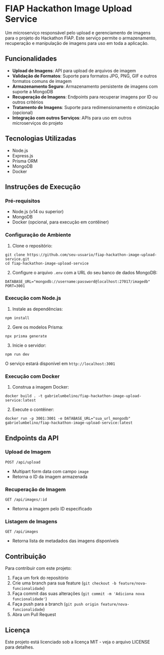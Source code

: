 # FIAP Hackathon Image Upload Service

Um microserviço responsável pelo upload e gerenciamento de imagens para o projeto do Hackathon FIAP. Este serviço permite o armazenamento, recuperação e manipulação de imagens para uso em toda a aplicação.

## Funcionalidades

- **Upload de Imagens**: API para upload de arquivos de imagem
- **Validação de Formatos**: Suporte para formatos JPG, PNG, GIF e outros formatos comuns de imagem
- **Armazenamento Seguro**: Armazenamento persistente de imagens com suporte a MongoDB
- **Recuperação de Imagens**: Endpoints para recuperar imagens por ID ou outros critérios
- **Tratamento de Imagens**: Suporte para redimensionamento e otimização (opcional)
- **Integração com outros Serviços**: APIs para uso em outros microserviços do projeto

## Tecnologias Utilizadas

- Node.js
- Express.js
- Prisma ORM
- MongoDB
- Docker

## Instruções de Execução

### Pré-requisitos

- Node.js (v14 ou superior)
- MongoDB
- Docker (opcional, para execução em contêiner)

### Configuração de Ambiente

1. Clone o repositório:
```
git clone https://github.com/seu-usuario/fiap-hackathon-image-upload-service.git
cd fiap-hackathon-image-upload-service
```

2. Configure o arquivo `.env` com a URL do seu banco de dados MongoDB:
```
DATABASE_URL="mongodb://username:password@localhost:27017/imagedb"
PORT=3001
```

### Execução com Node.js

1. Instale as dependências:
```
npm install
```

2. Gere os modelos Prisma:
```
npx prisma generate
```

3. Inicie o servidor:
```
npm run dev
```

O serviço estará disponível em `http://localhost:3001`

### Execução com Docker

1. Construa a imagem Docker:
```
docker build . -t gabrielumbelino/fiap-hackathon-image-upload-service:latest
```

2. Execute o contêiner:
```
docker run -p 3001:3001 -e DATABASE_URL="sua_url_mongodb" gabrielumbelino/fiap-hackathon-image-upload-service:latest
```

## Endpoints da API

### Upload de Imagem
```
POST /api/upload
```
- Multipart form data com campo `image`
- Retorna o ID da imagem armazenada

### Recuperação de Imagem
```
GET /api/images/:id
```
- Retorna a imagem pelo ID especificado

### Listagem de Imagens
```
GET /api/images
```
- Retorna lista de metadados das imagens disponíveis

## Contribuição

Para contribuir com este projeto:

1. Faça um fork do repositório
2. Crie uma branch para sua feature (`git checkout -b feature/nova-funcionalidade`)
3. Faça commit das suas alterações (`git commit -m 'Adiciona nova funcionalidade'`)
4. Faça push para a branch (`git push origin feature/nova-funcionalidade`)
5. Abra um Pull Request

## Licença

Este projeto está licenciado sob a licença MIT - veja o arquivo LICENSE para detalhes.
